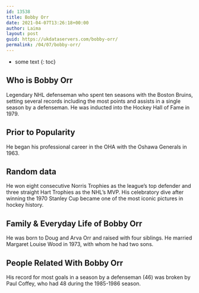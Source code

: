 ```yaml
---
id: 13538
title: Bobby Orr
date: 2021-04-07T13:26:18+00:00
author: Laima
layout: post
guid: https://ukdataservers.com/bobby-orr/
permalink: /04/07/bobby-orr/
---
```


* some text
{: toc}


## Who is Bobby Orr
                  
                  
                  
Legendary NHL defenseman who spent ten seasons with the Boston Bruins, setting several records including the most points and assists in a single season by a defenseman. He was inducted into the Hockey Hall of Fame in 1979.
                  
              
            
              
            
                
                
                
## Prior to Popularity
                  
                  
                  
He began his professional career in the OHA with the Oshawa Generals in 1963.
                  
              
            
              
            
                
                
                
## Random data
                  
                  
                  
He won eight consecutive Norris Trophies as the league&#8217;s top defender and three straight Hart Trophies as the NHL&#8217;s MVP. His celebratory dive after winning the 1970 Stanley Cup became one of the most iconic pictures in hockey history.
                  
              
            
              
            
                
                
                
## Family & Everyday Life of Bobby Orr
                  
                  
                  
He was born to Doug and Arva Orr and raised with four siblings. He married Margaret Louise Wood in 1973, with whom he had two sons.
                  
              
            
              
            
                
                
                
## People Related With Bobby Orr
                  
                  
                  
His record for most goals in a season by a defenseman (46) was broken by Paul Coffey, who had 48 during the 1985-1986 season.
                  
              
            
              
            
                
              
            
              
              
            
            
              
            
          
          
          
